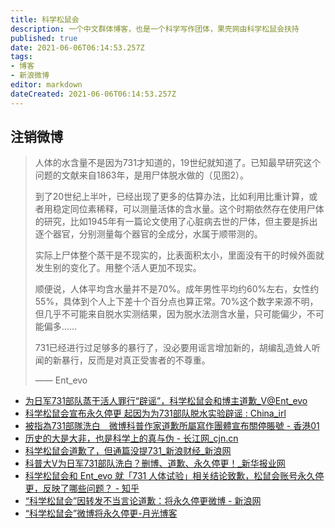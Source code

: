 ```yaml
---
title: 科学松鼠会
description: 一个中文群体博客，也是一个科学写作团体，果壳网由科学松鼠会扶持
published: true
date: 2021-06-06T06:14:53.257Z
tags:
- 博客
- 新浪微博
editor: markdown
dateCreated: 2021-06-06T06:14:53.257Z
---
```


## 注销微博

> 人体的水含量不是因为731才知道的，19世纪就知道了。已知最早研究这个问题的文献来自1863年，是用尸体脱水做的（见图2）。
>
> 到了20世纪上半叶，已经出现了更多的估算办法，比如利用比重计算，或者用稳定同位素稀释，可以测量活体的含水量。这个时期依然存在使用尸体的研究，比如1945年有一篇论文使用了心脏病去世的尸体，但主要是拆出逐个器官，分别测量每个器官的全成分，水属于顺带测的。
>
> 实际上尸体整个蒸干是不现实的，比表面积太小，里面没有干的时候外面就发生别的变化了。用整个活人更加不现实。
>
> 顺便说，人体平均含水量并不是70%。成年男性平均约60%左右，女性约55%，具体到个人上下差十个百分点也算正常。70%这个数字来源不明，但几乎不可能来自脱水实测结果，因为脱水法测含水量，只可能偏少，不可能偏多……
>
> 731已经进行过足够多的暴行了，没必要用谣言增加新的，胡编乱造耸人听闻的新暴行，反而是对真正受害者的不尊重。
>
> —— Ent_evo

+ [为日军731部队蒸干活人罪行“辟谣”，科学松鼠会和博主道歉_V@Ent_evo](https://web.archive.org/web/20210606031700/https://www.sohu.com/a/470468791_115479)
+ [科学松鼠会宣布永久停更 起因为为731部队脱水实验辟谣 : China_irl](https://web.archive.org/web/20210604032831/https://old.reddit.com/r/China_irl/comments/nrvi4p/科学松鼠会宣布永久停更_起因为为731部队脱水实验辟谣/)
+ [被指為731部隊洗白　微博科普作家道歉所屬寫作團體宣布關停賬號 - 香港01](https://web.archive.org/web/20210606031926if_/https://www.hk01.com/即時中國/633986/被指為731部隊洗白-微博科普作家道歉所屬寫作團體宣布關停賬號)
+ [历史的大是大非，也是科学上的真与伪 - 长江网_cjn.cn](https://web.archive.org/web/20210606031650/http://news.cjn.cn/sywh/202106/t3832389.htm)
+ [科学松鼠会道歉了，但通篇没提731_新浪财经_新浪网](https://web.archive.org/web/20210606031650/https://finance.sina.com.cn/chanjing/gsnews/2021-06-04/doc-ikqcfnaz9133171.shtml)
+ [科普大V为日军731部队洗白？删博、道歉、永久停更！_新华报业网](https://web.archive.org/web/20210606031717/http://www.xhby.net/index/202106/t20210604_7113901.shtml)
+ [科学松鼠会和 Ent_evo 就「731 人体试验」相关结论致歉，松鼠会账号永久停更，反映了哪些问题？ - 知乎](https://web.archive.org/web/20210606031638/https://www.zhihu.com/question/463111735)
+ [“科学松鼠会”因转发不当言论道歉：将永久停更微博 - 新浪网](https://web.archive.org/web/20210606060716/https://finance.sina.com.cn/chanjing/gsnews/2021-06-04/doc-ikqciyzi7695137.shtml)
+ [“科学松鼠会”微博将永久停更-月光博客](https://web.archive.org/web/20210604184824/https://www.williamlong.info/archives/6455.html)
